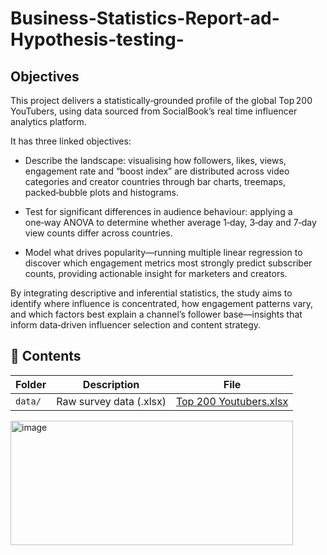 # Business-Statistics-Report-ad-Hypothesis-testing-

## Objectives 

This project delivers a statistically‑grounded profile of the global Top 200 YouTubers, using data sourced from SocialBook’s real time influencer analytics platform. 

It has three linked objectives:

 - Describe the landscape: visualising how followers, likes, views, engagement rate and “boost index” are distributed across video categories and creator countries through bar charts, treemaps, packed‑bubble plots and histograms. 

- Test for significant differences in audience behaviour: applying a one‑way ANOVA to determine whether average 1‑day, 3‑day and 7‑day view counts differ across countries. 
- Model what drives popularity—running multiple linear regression to discover which engagement metrics most strongly predict subscriber counts, providing actionable insight for marketers and creators. 

By integrating descriptive and inferential statistics, the study aims to identify where influence is concentrated, how engagement patterns vary, and which factors best explain a channel’s follower base—insights that inform data‑driven influencer selection and content strategy.

## 📁 Contents

| Folder | Description | File |
|--------|-------------|------|
| `data/` | Raw survey data (.xlsx) | [Top 200 Youtubers.xlsx](https://github.com/folakeobalakun/Business-Statistics-Report-ad-Hypothesis-testing-/blob/main/Top_200_youtubers%20(1)%20-%20another%20cleaned%20copy.xls) |

<img width="452" height="199" alt="image" src="https://github.com/user-attachments/assets/4b4a97f3-d204-4cbe-b904-0a22227684da" />
